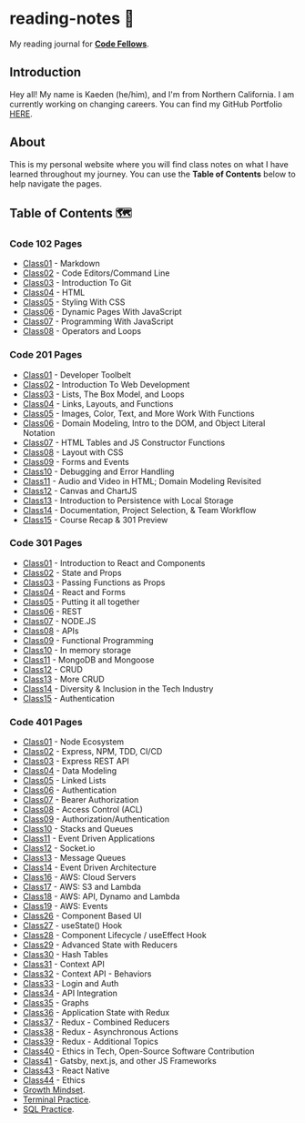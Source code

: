 # reading-notes 📖

My reading journal for [**Code Fellows**](https://www.codefellows.org/).
## Introduction

Hey all! My name is Kaeden (he/him), and I'm from Northern California. I am currently working on changing careers. You can find my GitHub Portfolio [HERE](https://github.com/KaedenOC).

## About

This is my personal website where you will find class notes on what I have learned throughout my journey. You can use the **Table of Contents** below to help navigate the pages.

## Table of Contents 🗺️

### Code 102 Pages

- [Class01](class102/class01.md) - Markdown
- [Class02](class102/class02.md) - Code Editors/Command Line
- [Class03](class102/class03.md) - Introduction To Git
- [Class04](class102/class04.md) - HTML
- [Class05](class102/class05.md) - Styling With CSS
- [Class06](class102/class06.md) - Dynamic Pages With JavaScript
- [Class07](class102/class07.md) - Programming With JavaScript
- [Class08](class102/class08.md) - Operators and Loops

### Code 201 Pages

- [Class01](class201/class01.md) - Developer Toolbelt
- [Class02](class201/class02.md) - Introduction To Web Development
- [Class03](class201/class03.md) - Lists, The Box Model, and Loops
- [Class04](class201/class04.md) - Links, Layouts, and Functions
- [Class05](class201/class05.md) - Images, Color, Text, and More Work With Functions
- [Class06](class201/class06.md) - Domain Modeling, Intro to the DOM, and Object Literal Notation
- [Class07](class201/class07.md) - HTML Tables and JS Constructor Functions
- [Class08](class201/class08.md) - Layout with CSS
- [Class09](class201/class09.md) -  Forms and Events
- [Class10](class201/class10.md) - Debugging and Error Handling
- [Class11](class201/class11.md) - Audio and Video in HTML; Domain Modeling Revisited
- [Class12](class201/class12.md) - Canvas and ChartJS
- [Class13](class201/class13.md) - Introduction to Persistence with Local Storage
- [Class14](class201/class14.md) - Documentation, Project Selection, & Team Workflow
- [Class15](class201/class15.md) - Course Recap & 301 Preview


### Code 301 Pages

- [Class01](class301/class01.md) - Introduction to React and Components
- [Class02](class301/class02.md) - State and Props
- [Class03](class301/class03.md) - Passing Functions as Props
- [Class04](class301/class04.md) - React and Forms
- [Class05](class301/class05.md) - Putting it all together
- [Class06](class301/class06.md) - REST
- [Class07](class301/class07.md) - NODE.JS
- [Class08](class301/class08.md) - APIs
- [Class09](class301/class09.md) - Functional Programming
- [Class10](class301/class10.md) - In memory storage
- [Class11](class301/class11.md) - MongoDB and Mongoose
- [Class12](class301/class12.md) - CRUD
- [Class13](class301/class13.md) - More CRUD
- [Class14](class301/class14.md) - Diversity & Inclusion in the Tech Industry
- [Class15](class301/class15.md) - Authentication

### Code 401 Pages

- [Class01](class401/class01.md) - Node Ecosystem
- [Class02](class401/class02.md) - Express, NPM, TDD, CI/CD
- [Class03](class401/class03.md) - Express REST API
- [Class04](class401/class04.md) - Data Modeling
- [Class05](class401/class05.md) - Linked Lists
- [Class06](class401/class06.md) - Authentication
- [Class07](class401/class07.md) - Bearer Authorization
- [Class08](class401/class08.md) - Access Control (ACL)
- [Class09](class401/class09.md) - Authorization/Authentication
- [Class10](class401/class10.md) - Stacks and Queues
- [Class11](class401/class11.md) - Event Driven Applications
- [Class12](class401/class12.md) - Socket.io
- [Class13](class401/class13.md) - Message Queues
- [Class14](class401/class14.md) - Event Driven Architecture
- [Class16](class401/class16.md) - AWS: Cloud Servers
- [Class17](class401/class17.md) - AWS: S3 and Lambda
- [Class18](class401/class18.md) - AWS: API, Dynamo and Lambda
- [Class19](class401/class19.md) - AWS: Events
- [Class26](class401/class26.md) - Component Based UI
- [Class27](class401/class27.md) - useState() Hook
- [Class28](class401/class28.md) - Component Lifecycle / useEffect Hook
- [Class29](class401/class29.md) - Advanced State with Reducers
- [Class30](class401/class30.md) - Hash Tables
- [Class31](class401/class31.md) - Context API
- [Class32](class401/class32.md) - Context API - Behaviors
- [Class33](class401/class33.md) - Login and Auth
- [Class34](class401/class34.md) - API Integration
- [Class35](class401/class35.md) - Graphs
- [Class36](class401/class36.md) - Application State with Redux
- [Class37](class401/class37.md) - Redux - Combined Reducers
- [Class38](class401/class38.md) - Redux - Asynchronous Actions
- [Class39](class401/class39.md) - Redux - Additional Topics
- [Class40](class401/class40.md) - Ethics in Tech, Open-Source Software Contribution
- [Class41](class401/class41.md) - Gatsby, next.js, and other JS Frameworks
- [Class43](class401/class43.md) - React Native
- [Class44](class401/class44.md) - Ethics
- [Growth Mindset](class401/thegrowthmindset.md).
- [Terminal Practice](class401/practiceinterminal.md).
- [SQL Practice](class401/SQLpract.md).